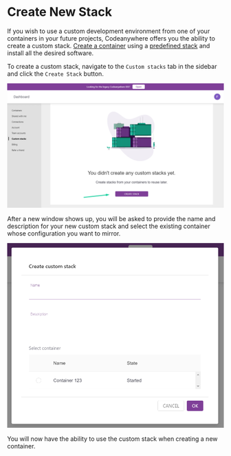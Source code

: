 # Create New Stack

If you wish to use a custom development environment from one of your containers in your future projects, Codeanywhere offers you the ability to create a custom stack. [Create a container](/dashboard/containers/create-new-container) using a [predefined stack](/general/getting-started/which-stack-to-select) and install all the desired software.

To create a custom stack, navigate to the <code>Custom stacks</code> tab in the sidebar and click the <code>Create Stack</code> button.

<p><img src="/images/dashboard/custom-stacks/create-stack-1.png" alt="Create new stack" class="width-90"/></p>

After a new window shows up, you will be asked to provide the name and description for your new custom stack and select the existing container whose configuration you want to mirror.

<p><img src="/images/dashboard/custom-stacks/create-stack-2.png" alt="Create stack modal" class="width-60"/></p>

You will now have the ability to use the custom stack when creating a new container.
